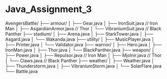 # Java_Assignment_3

AvengersBattle/
├── armour/
│   ├── Gear.java
│   ├── IronSuit.java         // Iron Man
│   ├── AsgardianArmor.java   // Thor
│   └── VibraniumSuit.java    // Black Panther
├── stadium/
│   ├── Arena.java
│   ├── StarkTower.java
│   ├── Asgard.java
│   └── Wakanda.java
├── utility/
│   ├── MusicPlayer.java
│   ├── Printer.java
│   └── Validator.java
├── warrior/
│   ├── Hero.java
│   ├── IronMan.java
│   ├── Thor.java
│   └── BlackPanther.java
├── weapon/
│   ├── Power.java
│   ├── Repulsor.java         // Iron Man
│   ├── Mjolnir.java          // Thor
│   └── Claws.java            // Black Panther
├── weather/
│   ├── Weather.java
│   ├── Thunderstorm.java
│   ├── VibraniumStorm.java
│   └── SolarFlare.java
└── Battle.java
